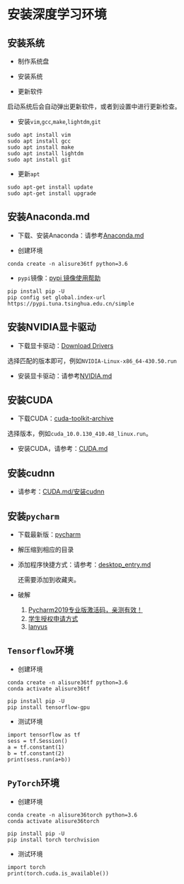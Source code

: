 # 安装深度学习环境



## 安装系统

* 制作系统盘

* 安装系统

* 更新软件

启动系统后会自动弹出更新软件，或者到设置中进行更新检查。

* 安装`vim`,`gcc`,`make`,`lightdm`,`git`

```
sudo apt install vim
sudo apt install gcc
sudo apt install make
sudo apt install lightdm
sudo apt install git
```

* 更新`apt`

```
sudo apt-get install update
sudo apt-get install upgrade
```



## 安装Anaconda.md

* 下载、安装Anaconda：请参考[Anaconda.md](https://github.com/alisure-ml/Installation/blob/master/Anaconda.md)

* 创建环境

```
conda create -n alisure36tf python=3.6
```

* `pypi`镜像：[pypi 镜像使用帮助](https://mirrors.tuna.tsinghua.edu.cn/help/pypi/)

```
pip install pip -U
pip config set global.index-url https://pypi.tuna.tsinghua.edu.cn/simple
```



## 安装NVIDIA显卡驱动

* 下载显卡驱动：[Download Drivers](https://www.nvidia.com/Download/index.aspx)

选择匹配的版本即可，例如`NVIDIA-Linux-x86_64-430.50.run`

* 安装显卡驱动：请参考[NVIDIA.md](https://github.com/alisure-ml/Installation/blob/master/NVIDIA.md)



## 安装CUDA

* 下载CUDA：[cuda-toolkit-archive](https://developer.nvidia.com/cuda-toolkit-archive)

选择版本，例如`cuda_10.0.130_410.48_linux.run`。

* 安装CUDA，请参考：[CUDA.md](https://github.com/alisure-ml/Installation/blob/master/CUDA.md)



## 安装cudnn

* 请参考：[CUDA.md/安装cudnn](https://github.com/alisure-ml/Installation/blob/master/CUDA.md#%E5%AE%89%E8%A3%85cudnn)



## 安装`pycharm`

* 下载最新版：[pycharm](https://www.jetbrains.com/pycharm/download/#section=linux)

* 解压缩到相应的目录

* 添加程序快捷方式：请参考：[desktop_entry.md](https://github.com/alisure-ml/Installation/blob/master/desktop_entry.md)
  
  还需要添加到收藏夹。
  
* 破解
  1. [Pycharm2019专业版激活码，亲测有效！](https://www.jianshu.com/p/164426c82483)
  2. [学生授权申请方式](https://sales.jetbrains.com/hc/zh-cn/articles/207154369-%E5%AD%A6%E7%94%9F%E6%8E%88%E6%9D%83%E7%94%B3%E8%AF%B7%E6%96%B9%E5%BC%8F)
  3. [lanyus](http://idea.lanyus.com/)



## `Tensorflow`环境

* 创建环境

```
conda create -n alisure36tf python=3.6
conda activate alisure36tf

pip install pip -U
pip install tensorflow-gpu
```

* 测试环境

```
import tensorflow as tf 
sess = tf.Session() 
a = tf.constant(1) 
b = tf.constant(2) 
print(sess.run(a+b)) 
```



## `PyTorch`环境

* 创建环境

```
conda create -n alisure36torch python=3.6
conda activate alisure36torch

pip install pip -U
pip install torch torchvision
```

* 测试环境

```
import torch
print(torch.cuda.is_available())
```

